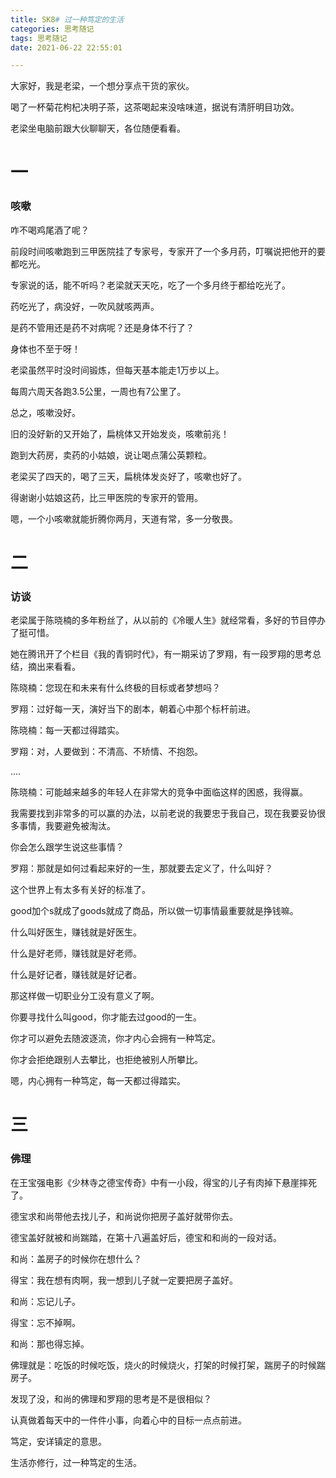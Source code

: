 ```yaml
---
title: SK8# 过一种笃定的生活
categories: 思考随记
tags: 思考随记
date: 2021-06-22 22:55:01

---
```




大家好，我是老梁，一个想分享点干货的家伙。



喝了一杯菊花枸杞决明子茶，这茶喝起来没啥味道，据说有清肝明目功效。



老梁坐电脑前跟大伙聊聊天，各位随便看看。



# 一

### 咳嗽



咋不喝鸡尾酒了呢？



前段时间咳嗽跑到三甲医院挂了专家号，专家开了一个多月药，叮嘱说把他开的要都吃光。



专家说的话，能不听吗？老梁就天天吃，吃了一个多月终于都给吃光了。



药吃光了，病没好，一吹风就咳两声。



是药不管用还是药不对病呢？还是身体不行了？



身体也不至于呀！



老梁虽然平时没时间锻炼，但每天基本能走1万步以上。



每周六周天各跑3.5公里，一周也有7公里了。



总之，咳嗽没好。



旧的没好新的又开始了，扁桃体又开始发炎，咳嗽前兆！



跑到大药房，卖药的小姑娘，说让喝点蒲公英颗粒。



老梁买了四天的，喝了三天，扁桃体发炎好了，咳嗽也好了。



得谢谢小姑娘这药，比三甲医院的专家开的管用。



嗯，一个小咳嗽就能折腾你两月，天道有常，多一分敬畏。



<!--more-->



# 二

### 访谈



老梁属于陈晓楠的多年粉丝了，从以前的《冷暖人生》就经常看，多好的节目停办了挺可惜。



她在腾讯开了个栏目《我的青铜时代》，有一期采访了罗翔，有一段罗翔的思考总结，摘出来看看。



陈晓楠：您现在和未来有什么终极的目标或者梦想吗？



罗翔：过好每一天，演好当下的剧本，朝着心中那个标杆前进。



陈晓楠：每一天都过得踏实。



罗翔：对，人要做到：不清高、不矫情、不抱怨。



....



陈晓楠：可能越来越多的年轻人在非常大的竞争中面临这样的困惑，我得赢。



我需要找到非常多的可以赢的办法，以前老说的我要忠于我自己，现在我要妥协很多事情，我要避免被淘汰。



你会怎么跟学生说这些事情？



罗翔：那就是如何过看起来好的一生，那就要去定义了，什么叫好？



这个世界上有太多有关好的标准了。



good加个s就成了goods就成了商品，所以做一切事情最重要就是挣钱嘛。



什么叫好医生，赚钱就是好医生。



什么是好老师，赚钱就是好老师。



什么是好记者，赚钱就是好记者。



那这样做一切职业分工没有意义了啊。



你要寻找什么叫good，你才能去过good的一生。



你才可以避免去随波逐流，你才内心会拥有一种笃定。



你才会拒绝跟别人去攀比，也拒绝被别人所攀比。



嗯，内心拥有一种笃定，每一天都过得踏实。



# 三

### 佛理



在王宝强电影《少林寺之德宝传奇》中有一小段，得宝的儿子有肉掉下悬崖摔死了。



德宝求和尚带他去找儿子，和尚说你把房子盖好就带你去。



德宝盖好就被和尚踹踏，在第十八遍盖好后，德宝和和尚的一段对话。



和尚：盖房子的时候你在想什么？



得宝：我在想有肉啊，我一想到儿子就一定要把房子盖好。



和尚：忘记儿子。



得宝：忘不掉啊。



和尚：那也得忘掉。



佛理就是：吃饭的时候吃饭，烧火的时候烧火，打架的时候打架，踹房子的时候踹房子。



发现了没，和尚的佛理和罗翔的思考是不是很相似？



认真做着每天中的一件件小事，向着心中的目标一点点前进。



笃定，安详镇定的意思。



生活亦修行，过一种笃定的生活。




















